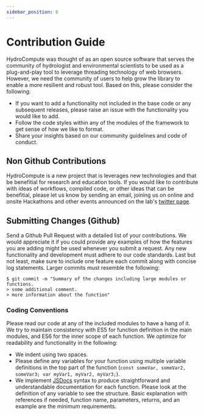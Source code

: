 ```yaml
---
sidebar_position: 6
---
```


# Contribution Guide

HydroCompute was thought of as an open source software that serves the community of hydrologist and environmental scientists to be used as a plug-and-play tool to leverage threading technology of web browsers. However, we need the community of users to help grow the library to enable a more resilient and robust tool. Based on this, please consider the following:

* If you want to add a functionality not included in the base code or any subsequent releases, please raise an issue with the functionality you would like to add.
* Follow the code styles within any of the modules of the framework to get sense of how we like to format.
* Share your insights based on our community guidelines and code of conduct.

## Non Github Contributions

HydroCompute is a new project that is leverages new technologies and that be benefitial for research and education tools. If you would like to contribute with ideas of workflows, compiled code, or other ideas that can be benefitial, please let us know by sending an email, joining us on online and onsite Hackathons and other events announced on the lab's [twitter page](https://twitter.com/uihilab).

## Submitting Changes (Github)
Send a Github Pull Request with a detailed list of your contributions. We would appreciate it if you could provide any examples of how the features you are adding might be used whenever you submit a request. Any new functionality and development must adhere to our code standards. Last but not least, make sure to include one feature each commit along with concise log statements. Larger commits must resemble the following:

    $ git commit -m "Summary of the changes including large modules or functions.
    > some additional comment.
    > more information about the function"

### Coding Conventions

Please read our code at any of the included modules to have a hang of it. We try to maintain consistency with ES5 for function definition in the main modules, and ES6 for the inner scope of each function. We optimize for readability and functionality in the following:
* We indent using two spaces.
* Please define any variables for your function using multiple variable definitions in the top part of the function (`const someVar, someVar2, someVar3; var myVar1, myVar2, myVar3;`).
* We implement [JSDocs](https://jsdoc.app/) syntax to produce straightforward and understandable documentation for each function. Please look at the definition of any variable to see the structure. Basic explanation with references if needed, function name, parameters, returns, and an example are the minimum requirements. 
